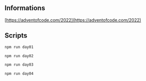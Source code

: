## Informations

[https://adventofcode.com/2022](https://adventofcode.com/2022)

## Scripts

```bash
npm run day01
```

```bash
npm run day02
```

```bash
npm run day03
```

```bash
npm run day04
```
